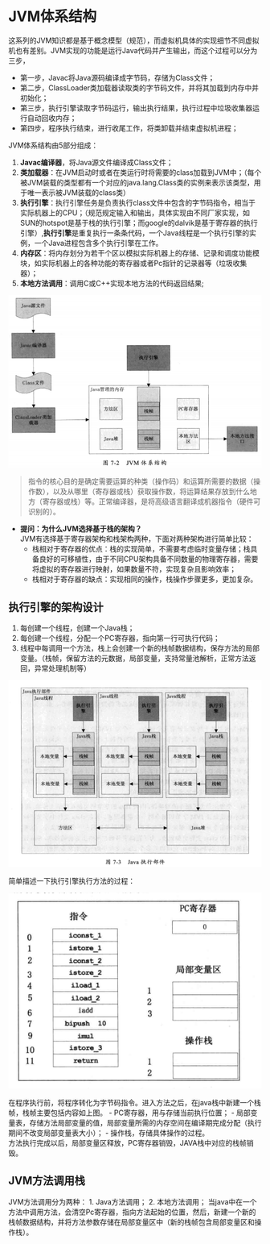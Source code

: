 # JVM体系结构
这系列的JVM知识都是基于概念模型（规范），而虚拟机具体的实现细节不同虚拟机也有差别。JVM实现的功能是运行Java代码并产生输出，而这个过程可以分为三步，
- 第一步，Javac将Java源码编译成字节码，存储为Class文件；
- 第二步，ClassLoader类加载器读取类的字节码文件，并将其加载到内存中并初始化；
- 第三步，执行引擎读取字节码运行，输出执行结果，执行过程中垃圾收集器运行自动回收内存；
- 第四步，程序执行结束，进行收尾工作，将类卸载并结束虚拟机进程；

JVM体系结构由5部分组成：
1. **Javac编译器**，将Java源文件编译成Class文件；
2. **类加载器**：在JVM启动时或者在类运行时将需要的class加载到JVM中；（每个被JVM装载的类型都有一个对应的java.lang.Class类的实例来表示该类型，用于唯一表示被JVM装载的class类）
3. **执行引擎**：执行引擎任务是负责执行class文件中包含的字节码指令，相当于实际机器上的CPU；（规范规定输入和输出，具体实现由不同厂家实现，如SUN的hotspot是基于栈的执行引擎；而google的dalvik是基于寄存器的执行引擎）,**执行引擎**是重复执行一条条代码，一个Java线程是一个执行引擎的实例，一个Java进程包含多个执行引擎在工作。
4. **内存区**：将内存划分为若干个区以模拟实际机器上的存储、记录和调度功能模块，如实际机器上的各种功能的寄存器或者Pc指针的记录器等（垃圾收集器）；
5. **本地方法调用**：调用C或C++实现本地方法的代码返回结果;

![](/images/application/jvm/jvm-arch.png)

> 指令的核心目的是确定需要运算的种类（操作码）和运算所需要的数据（操作数），以及从哪里（寄存器或栈）获取操作数，将运算结果存放到什么地方（寄存器或栈）等。正常编译器，是将高级语言翻译成机器指令（硬件可识别的）。

- **提问：为什么JVM选择基于栈的架构？** <br>
JVM有选择基于寄存器架构和栈架构两种，下面对两种架构进行简单比较：
    - 栈相对于寄存器的优点：栈的实现简单，不需要考虑临时变量存储；栈具备良好的可移植性，由于不同CPU架构具备不同数量的物理寄存器，需要将虚拟的寄存器进行映射，如果数量不符，实现复杂且影响效率；
    - 栈相对于寄存器的缺点：实现相同的操作，栈操作步骤更多，更加复杂。

## 执行引擎的架构设计
1. 每创建一个线程，创建一个Java栈；
2. 每创建一个线程，分配一个PC寄存器，指向第一行可执行代码；
3. 线程中每调用一个方法，栈上会创建一个新的栈帧数据结构，保存方法的局部变量。（栈帧，保留方法的元数据，局部变量，支持常量池解析，正常方法返回，异常处理机制等）

![](/images/application/jvm/jvm-exec.png)

简单描述一下执行引擎执行方法的过程：

![](/images/application/jvm/jvm-exec2.png)

在程序执行前，将程序转化为字节码指令。进入方法之后，在java栈中新建一个栈帧，栈帧主要包括内容如上图。
    - PC寄存器，用与存储当前执行位置；
    - 局部变量表，存储方法局部变量的值，局部变量所需的内存空间在编译期完成分配（执行期间不改变局部变量表大小）；
    - 操作栈，存储具体操作的过程。<br>
方法执行完成以后，局部变量区释放，PC寄存器销毁，JAVA栈中对应的栈帧销毁。

## JVM方法调用栈
JVM方法调用分为两种：
    1. Java方法调用；
    2. 本地方法调用；
当java中在一个方法中调用方法，会清空Pc寄存器，指向方法起始的位置，然后，新建一个新的栈帧数据结构，并将方法参数存储在局部变量区中（新的栈帧包含局部变量区和操作栈）。


